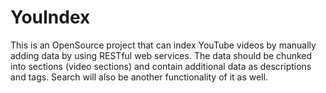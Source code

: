 # YouIndex 

This is an OpenSource project that can index YouTube videos by manually adding data by using RESTful web services. The data should be chunked into sections (video sections) and contain additional data as descriptions and tags. Search will also be another functionality of it as well.